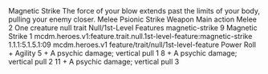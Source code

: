 <ability>
  <name>Magnetic Strike</name>
  <flavor>The force of your blow extends past the limits of your body, pulling your enemy closer.</flavor>
  <keywords>
    <keyword>Melee</keyword>
    <keyword>Psionic</keyword>
    <keyword>Strike</keyword>
    <keyword>Weapon</keyword>
  </keywords>
  <type>Main action</type>
  <distance>Melee 2</distance>
  <target>One creature</target>
  <metadata>
    <class>null</class>
    <feature_type>trait</feature_type>
    <file_dpath>Null/1st-Level Features</file_dpath>
    <item_id>magnetic-strike</item_id>
    <item_index>9</item_index>
    <item_name>Magnetic Strike</item_name>
    <level>1</level>
    <scc>mcdm.heroes.v1:feature.trait.null.1st-level-feature:magnetic-strike</scc>
    <scdc>1.1.1:5.1.5.1:09</scdc>
    <source>mcdm.heroes.v1</source>
    <type>feature/trait/null/1st-level-feature</type>
  </metadata>
  <effects>
    <effect type="roll">
      <roll>Power Roll + Agility</roll>
      <t1>5 + A psychic damage; vertical pull 1</t1>
      <t2>8 + A psychic damage; vertical pull 2</t2>
      <t3>11 + A psychic damage; vertical pull 3</t3>
    </effect>
  </effects>
</ability>
